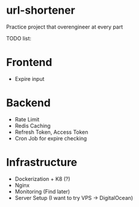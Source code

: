 # url-shortener

Practice project that overengineer at every part

TODO list:
# Frontend
- Expire input

# Backend
- Rate Limit
- Redis Caching
- Refresh Token, Access Token
- Cron Job for expire checking

# Infrastructure
- Dockerization + K8 (?)
- Nginx
- Monitoring (Find later)
- Server Setup (I want to try VPS -> DigitalOcean)
